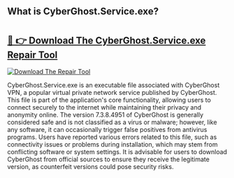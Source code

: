 ## What is CyberGhost.Service.exe? 

# <h2><a href="https://exedetect.com/download.php?CyberGhost.Service.exe">🔗 👉 Download The CyberGhost.Service.exe Repair Tool</a></h2>

[![Download The Repair Tool](https://exedetect.com/download-button.jpg)](https://exedetect.com/download.php?CyberGhost.Service.exe)

CyberGhost.Service.exe is an executable file associated with CyberGhost VPN, a popular virtual private network service published by CyberGhost. This file is part of the application's core functionality, allowing users to connect securely to the internet while maintaining their privacy and anonymity online. The version 7.3.8.4951 of CyberGhost is generally considered safe and is not classified as a virus or malware; however, like any software, it can occasionally trigger false positives from antivirus programs. Users have reported various errors related to this file, such as connectivity issues or problems during installation, which may stem from conflicting software or system settings. It is advisable for users to download CyberGhost from official sources to ensure they receive the legitimate version, as counterfeit versions could pose security risks.